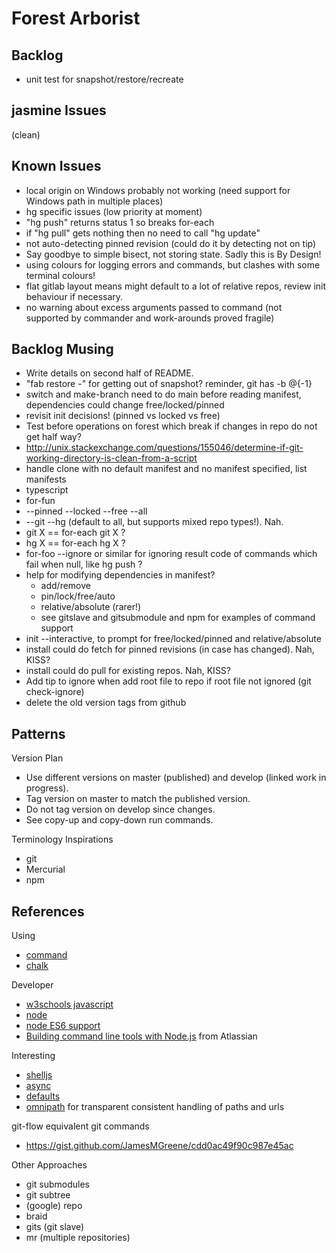 # Forest Arborist

## Backlog
* unit test for snapshot/restore/recreate

## jasmine Issues
(clean)

## Known Issues
* local origin on Windows probably not working (need support for Windows path in multiple places)
* hg specific issues (low priority at moment)
 * "hg push" returns status 1 so breaks for-each
 * if "hg pull" gets nothing then no need to call "hg update"
 * not auto-detecting pinned revision (could do it by detecting not on tip)
* Say goodbye to simple bisect, not storing state. Sadly this is By Design!
* using colours for logging errors and commands, but clashes with some terminal colours!
* flat gitlab layout means might default to a lot of relative repos, review init behaviour if necessary.
* no warning about excess arguments passed to command (not supported by commander and work-arounds proved fragile)

## Backlog Musing
* Write details on second half of README.
* "fab restore -" for getting out of snapshot? reminder, git has -b @{-1}
* switch and make-branch need to do main before reading manifest, dependencies could change free/locked/pinned
* revisit init decisions! (pinned vs locked vs free)
* Test before operations on forest which break if changes in repo do not get half way?
 * http://unix.stackexchange.com/questions/155046/determine-if-git-working-directory-is-clean-from-a-script
* handle clone with no default manifest and no manifest specified, list manifests
* typescript
* for-fun
 * --pinned --locked --free --all
 * --git --hg (default to all, but supports mixed repo types!). Nah.
 * git X == for-each git X ?
 * hg X == for-each hg X ?
* for-foo --ignore or similar for ignoring result code of commands which fail when null, like hg push ?
* help for modifying dependencies in manifest?
  * add/remove
  * pin/lock/free/auto
  * relative/absolute (rarer!)
  * see gitslave and gitsubmodule and npm for examples of command support
* init --interactive, to prompt for free/locked/pinned and relative/absolute
* install could do fetch for pinned revisions (in case has changed). Nah, KISS?
* install could do pull for existing repos. Nah, KISS?
* Add tip to ignore when add root file to repo if root file not ignored (git check-ignore)
* delete the old version tags from github

## Patterns

Version Plan
* Use different versions on master (published) and develop (linked work in progress).
* Tag version on master to match the published version.
* Do not tag version on develop since changes.
* See copy-up and copy-down run commands.

Terminology Inspirations
* git
* Mercurial
* npm

## References

Using
* [command](https://www.npmjs.com/package/commander)
* [chalk](https://github.com/sindresorhus/chalk)

Developer
* [w3schools javascript](http://www.w3schools.com/js/default.asp)
* [node](https://nodejs.org/docs/latest/api/index.html)
* [node ES6 support](http://node.green)
* [Building command line tools with Node.js](https://developer.atlassian.com/blog/2015/11/scripting-with-node/) from Atlassian

Interesting
* [shelljs](http://documentup.com/arturadib/shelljs#command-reference)
* [async](http://caolan.github.io/async/)
* [defaults](https://www.npmjs.com/package/defaults)
* [omnipath](https://www.npmjs.com/package/omnipath) for transparent consistent handling of paths and urls

git-flow equivalent git commands
* https://gist.github.com/JamesMGreene/cdd0ac49f90c987e45ac

Other Approaches
* git submodules
* git subtree
* (google) repo
* braid
* gits (git slave)
* mr (multiple repositories)
